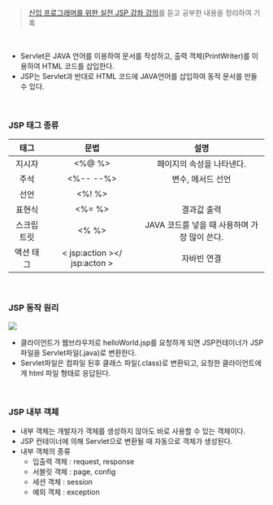 > [신입 프로그래머를 위한 실전 JSP 강좌 강의](https://www.inflearn.com/course/%EC%8B%A4%EC%A0%84-jsp-%EA%B0%95%EC%A2%8C/dashboard)를 듣고 공부한 내용을 정리하여 기록

<br>

- Servlet은 JAVA 언어를 이용하여 문서를 작성하고, 출력 객체(PrintWriter)를 이용하여 HTML 코드를 삽입한다.
- JSP는 Servlet과 반대로 HTML 코드에 JAVA언어를 삽입하여 동적 문서를 만들 수 있다.
<br>

### JSP 태그 종류
|태그|문법|설명|
|:-:|:-:|:-:|
|지시자|<%@    %>|페이지의 속성을 나타낸다.|
|주석|<%--    --%>|변수, 메서드 선언|
|선언|<%!    %>|	 
|표현식|<%=    %>|결과값 출력|
|스크립트릿|<%    %>|JAVA 코드를 넣을 때 사용하며 가장 많이 쓴다.|
|액션 태그|< jsp:action ></ jsp:acton >|자바빈 연결|
<br>

### JSP 동작 원리
![](https://github.com/qlalzl9/TIL/blob/master/Servlet_JSP/img/JSP_1_1.png)
- 클라이언트가 웹브라우저로 helloWorld.jsp를 요청하게 되면 JSP컨테이너가 JSP파일을 Servlet파일(.java)로 변환한다.
- Servlet파일은 컴파일 된후 클래스 파일(.class)로 변환되고, 요청한 클라이언트에게 html 파일 형태로 응답된다.
<br>

### JSP 내부 객체
- 내부 객체는 개발자가 객체를 생성하지 않아도 바로 사용할 수 있는 객체이다.
- JSP 컨테이너에 의해 Servlet으로 변환될 때 자동으로 객체가 생성된다.
- 내부 객체의 종류
	* 입출력 객체 : request, response
	* 서블릿 객체 : page, config
	* 세션 객체 : session
	* 예외 객체 : exception
